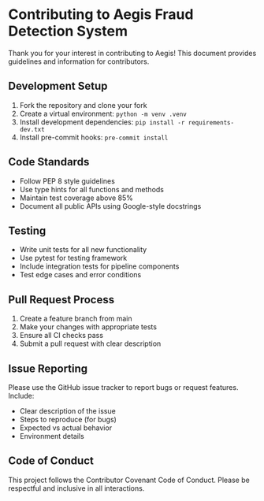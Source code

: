 # Contributing to Aegis Fraud Detection System

Thank you for your interest in contributing to Aegis! This document provides guidelines and information for contributors.

## Development Setup

1. Fork the repository and clone your fork
2. Create a virtual environment: `python -m venv .venv`
3. Install development dependencies: `pip install -r requirements-dev.txt`
4. Install pre-commit hooks: `pre-commit install`

## Code Standards

- Follow PEP 8 style guidelines
- Use type hints for all functions and methods
- Maintain test coverage above 85%
- Document all public APIs using Google-style docstrings

## Testing

- Write unit tests for all new functionality
- Use pytest for testing framework
- Include integration tests for pipeline components
- Test edge cases and error conditions

## Pull Request Process

1. Create a feature branch from main
2. Make your changes with appropriate tests
3. Ensure all CI checks pass
4. Submit a pull request with clear description

## Issue Reporting

Please use the GitHub issue tracker to report bugs or request features. Include:
- Clear description of the issue
- Steps to reproduce (for bugs)
- Expected vs actual behavior
- Environment details

## Code of Conduct

This project follows the Contributor Covenant Code of Conduct. Please be respectful and inclusive in all interactions.
